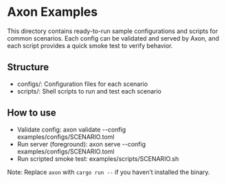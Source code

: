 # Axon Examples

This directory contains ready-to-run sample configurations and scripts for common scenarios. Each config can be validated and served by Axon, and each script provides a quick smoke test to verify behavior.

## Structure

- configs/: Configuration files for each scenario
- scripts/: Shell scripts to run and test each scenario

## How to use

- Validate config:
  axon validate --config examples/configs/SCENARIO.toml
- Run server (foreground):
  axon serve --config examples/configs/SCENARIO.toml
- Run scripted smoke test:
  examples/scripts/SCENARIO.sh

Note: Replace `axon` with `cargo run --` if you haven’t installed the binary.
